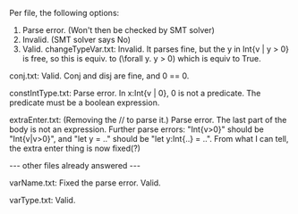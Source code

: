 Per file, the following options:
1) Parse error. (Won't then be checked by SMT solver)
2) Invalid. (SMT solver says No)
3) Valid.
changeTypeVar.txt: 
Invalid. It parses fine, but the y in Int{v | y > 0} is free, so this is equiv. to (\forall y. y > 0) which is equiv to True. 

conj.txt:
Valid. Conj and disj are fine, and 0 == 0.

constIntType.txt:
Parse error.
In x:Int{v | 0}, 0 is not a predicate. The predicate must be a boolean expression.

extraEnter.txt:
(Removing the // to parse it.)
Parse error. The last part of the body is not an expression. 
Further parse errors: "Int{v>0}" should be "Int{v|v>0}", and "let y = .." should be "let y:Int{..} = ..".
From what I can tell, the extra enter thing is now fixed(?)

--- other files already answered ---

varName.txt:
Fixed the parse error.
Valid.

varType.txt:
Valid.
